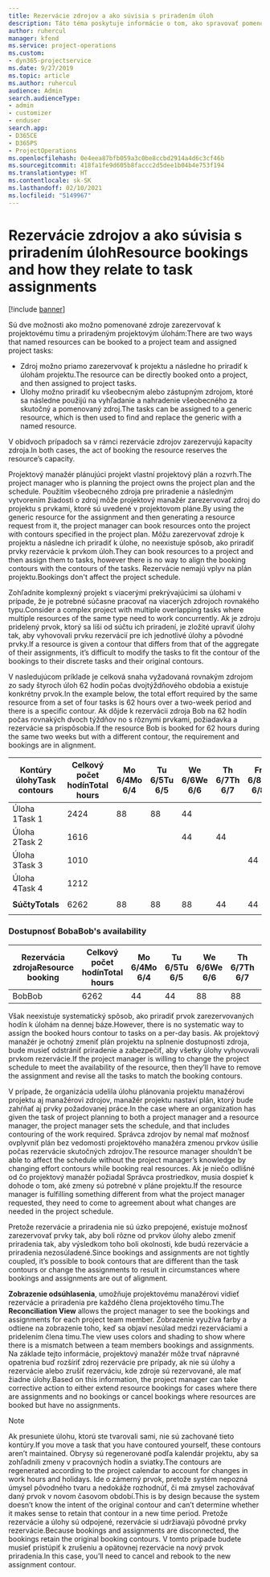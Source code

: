 ```yaml
---
title: Rezervácie zdrojov a ako súvisia s priradením úloh
description: Táto téma poskytuje informácie o tom, ako spravovať pomenované zdroje, rezervácie zdrojov a priradenia úloh a ako navzájom súvisia.
author: ruhercul
manager: kfend
ms.service: project-operations
ms.custom:
- dyn365-projectservice
ms.date: 9/27/2019
ms.topic: article
ms.author: ruhercul
audience: Admin
search.audienceType:
- admin
- customizer
- enduser
search.app:
- D365CE
- D365PS
- ProjectOperations
ms.openlocfilehash: 0e4eea87bfb059a3c0be8ccbd2914a4d6c3cf46b
ms.sourcegitcommit: 418fa1fe9d605b8faccc2d5dee1b04b4e753f194
ms.translationtype: HT
ms.contentlocale: sk-SK
ms.lasthandoff: 02/10/2021
ms.locfileid: "5149967"
---
```

# <a name="resource-bookings-and-how-they-relate-to-task-assignments"></a><span data-ttu-id="bbea7-103">Rezervácie zdrojov a ako súvisia s priradením úloh</span><span class="sxs-lookup"><span data-stu-id="bbea7-103">Resource bookings and how they relate to task assignments</span></span>

[!include [banner](../includes/psa-now-project-operations.md)]

<span data-ttu-id="bbea7-104">Sú dve možnosti ako možno pomenované zdroje zarezervovať k projektovému tímu a priradeným projektovým úlohám:</span><span class="sxs-lookup"><span data-stu-id="bbea7-104">There are two ways that named resources can be booked to a project team and assigned project tasks:</span></span>

- <span data-ttu-id="bbea7-105">Zdroj možno priamo zarezervovať k projektu a následne ho priradiť k úlohám projektu.</span><span class="sxs-lookup"><span data-stu-id="bbea7-105">The resource can be directly booked onto a project, and then assigned to project tasks.</span></span>
- <span data-ttu-id="bbea7-106">Úlohy možno priradiť ku všeobecným alebo zástupným zdrojom, ktoré sa následne použijú na vyhľadanie a nahradenie všeobecného za skutočný a pomenovaný zdroj.</span><span class="sxs-lookup"><span data-stu-id="bbea7-106">The tasks can be assigned to a generic resource, which is then used to find and replace the generic with a named resource.</span></span> 

<span data-ttu-id="bbea7-107">V obidvoch prípadoch sa v rámci rezervácie zdrojov zarezervujú kapacity zdroja.</span><span class="sxs-lookup"><span data-stu-id="bbea7-107">In both cases, the act of booking the resource reserves the resource’s capacity.</span></span>

<span data-ttu-id="bbea7-108">Projektový manažér plánujúci projekt vlastní projektový plán a rozvrh.</span><span class="sxs-lookup"><span data-stu-id="bbea7-108">The project manager who is planning the project owns the project plan and the schedule.</span></span> <span data-ttu-id="bbea7-109">Použitím všeobecného zdroja pre priradenie a následným vytvorením žiadosti o zdroj môže projektový manažér zarezervovať zdroj do projektu s prvkami, ktoré sú uvedené v projektovom pláne.</span><span class="sxs-lookup"><span data-stu-id="bbea7-109">By using the generic resource for the assignment and then generating a resource request from it, the project manager can book resources onto the project with contours specified in the project plan.</span></span> <span data-ttu-id="bbea7-110">Môžu zarezervovať zdroje k projektu a následne ich priradiť k úlohe, no neexistuje spôsob, ako priradiť prvky rezervácie k prvkom úloh.</span><span class="sxs-lookup"><span data-stu-id="bbea7-110">They can book resources to a project and then assign them to tasks, however there is no way to align the booking contours with the contours of the tasks.</span></span> <span data-ttu-id="bbea7-111">Rezervácie nemajú vplyv na plán projektu.</span><span class="sxs-lookup"><span data-stu-id="bbea7-111">Bookings don't affect the project schedule.</span></span>

<span data-ttu-id="bbea7-112">Zohľadnite komplexný projekt s viacerými prekrývajúcimi sa úlohami v prípade, že je potrebné súčasne pracovať na viacerých zdrojoch rovnakého typu.</span><span class="sxs-lookup"><span data-stu-id="bbea7-112">Consider a complex project with multiple overlapping tasks where multiple resources of the same type need to work concurrently.</span></span> <span data-ttu-id="bbea7-113">Ak je zdroju pridelený prvok, ktorý sa líši od súčtu ich priradení, je zložité upraviť úlohy tak, aby vyhovovali prvku rezervácií pre ich jednotlivé úlohy a pôvodné prvky.</span><span class="sxs-lookup"><span data-stu-id="bbea7-113">If a resource is given a contour that differs from that of the aggregate of their assignments, it’s difficult to modify the tasks to fit the contour of the bookings to their discrete tasks and their original contours.</span></span>

<span data-ttu-id="bbea7-114">V nasledujúcom príklade je celková snaha vyžadovaná rovnakým zdrojom zo sady štyroch úloh 62 hodín počas dvojtýždňového obdobia a existuje konkrétny prvok.</span><span class="sxs-lookup"><span data-stu-id="bbea7-114">In the example below, the total effort required by the same resource from a set of four tasks is 62 hours over a two-week period and there is a specific contour.</span></span> <span data-ttu-id="bbea7-115">Ak dôjde k rezervácii zdroja Bob na 62 hodín počas rovnakých dvoch týždňov no s rôznymi prvkami, požiadavka a rezervácie sa prispôsobia.</span><span class="sxs-lookup"><span data-stu-id="bbea7-115">If the resource Bob is booked for 62 hours during the same two weeks but with a different contour, the requirement and bookings are in alignment.</span></span>

| <span data-ttu-id="bbea7-116">**Kontúry úlohy**</span><span class="sxs-lookup"><span data-stu-id="bbea7-116">**Task contours**</span></span>    | <span data-ttu-id="bbea7-117">**Celkový počet hodín**</span><span class="sxs-lookup"><span data-stu-id="bbea7-117">**Total hours**</span></span> | <span data-ttu-id="bbea7-118">Mo 6/4</span><span class="sxs-lookup"><span data-stu-id="bbea7-118">Mo 6/4</span></span> | <span data-ttu-id="bbea7-119">Tu 6/5</span><span class="sxs-lookup"><span data-stu-id="bbea7-119">Tu 6/5</span></span> | <span data-ttu-id="bbea7-120">We 6/6</span><span class="sxs-lookup"><span data-stu-id="bbea7-120">We 6/6</span></span> | <span data-ttu-id="bbea7-121">Th 6/7</span><span class="sxs-lookup"><span data-stu-id="bbea7-121">Th 6/7</span></span> | <span data-ttu-id="bbea7-122">Fr 6/8</span><span class="sxs-lookup"><span data-stu-id="bbea7-122">Fr 6/8</span></span> | <span data-ttu-id="bbea7-123">Sa 6/9</span><span class="sxs-lookup"><span data-stu-id="bbea7-123">Sa 6/9</span></span> | <span data-ttu-id="bbea7-124">Su 6/10</span><span class="sxs-lookup"><span data-stu-id="bbea7-124">Su 6/10</span></span> | <span data-ttu-id="bbea7-125">Mo 6/11</span><span class="sxs-lookup"><span data-stu-id="bbea7-125">Mo 6/11</span></span> | <span data-ttu-id="bbea7-126">Tu 6/12</span><span class="sxs-lookup"><span data-stu-id="bbea7-126">Tu 6/12</span></span> | <span data-ttu-id="bbea7-127">We 6/13</span><span class="sxs-lookup"><span data-stu-id="bbea7-127">We 6/13</span></span> | <span data-ttu-id="bbea7-128">Th 6/14</span><span class="sxs-lookup"><span data-stu-id="bbea7-128">Th 6/14</span></span> | <span data-ttu-id="bbea7-129">Fr 6/15</span><span class="sxs-lookup"><span data-stu-id="bbea7-129">Fr 6/15</span></span> |
|----------------------|-----------------|--------|--------|--------|--------|--------|--------|---------|---------|---------|---------|---------|---------|
| <span data-ttu-id="bbea7-130">Úloha 1</span><span class="sxs-lookup"><span data-stu-id="bbea7-130">Task 1</span></span>               | <span data-ttu-id="bbea7-131">24</span><span class="sxs-lookup"><span data-stu-id="bbea7-131">24</span></span>              | <span data-ttu-id="bbea7-132">8</span><span class="sxs-lookup"><span data-stu-id="bbea7-132">8</span></span>      | <span data-ttu-id="bbea7-133">8</span><span class="sxs-lookup"><span data-stu-id="bbea7-133">8</span></span>      | <span data-ttu-id="bbea7-134">4</span><span class="sxs-lookup"><span data-stu-id="bbea7-134">4</span></span>      |        |        |        |         |         |         | <span data-ttu-id="bbea7-135">4</span><span class="sxs-lookup"><span data-stu-id="bbea7-135">4</span></span>       |         |         |
| <span data-ttu-id="bbea7-136">Úloha 2</span><span class="sxs-lookup"><span data-stu-id="bbea7-136">Task 2</span></span>               | <span data-ttu-id="bbea7-137">16</span><span class="sxs-lookup"><span data-stu-id="bbea7-137">16</span></span>              |        |        | <span data-ttu-id="bbea7-138">4</span><span class="sxs-lookup"><span data-stu-id="bbea7-138">4</span></span>      | <span data-ttu-id="bbea7-139">4</span><span class="sxs-lookup"><span data-stu-id="bbea7-139">4</span></span>      |        |        |         | <span data-ttu-id="bbea7-140">8</span><span class="sxs-lookup"><span data-stu-id="bbea7-140">8</span></span>       |         |         |         |         |
| <span data-ttu-id="bbea7-141">Úloha 3</span><span class="sxs-lookup"><span data-stu-id="bbea7-141">Task 3</span></span>               | <span data-ttu-id="bbea7-142">10</span><span class="sxs-lookup"><span data-stu-id="bbea7-142">10</span></span>              |        |        |        |        | <span data-ttu-id="bbea7-143">4</span><span class="sxs-lookup"><span data-stu-id="bbea7-143">4</span></span>      |        |         |         | <span data-ttu-id="bbea7-144">4</span><span class="sxs-lookup"><span data-stu-id="bbea7-144">4</span></span>       |         | <span data-ttu-id="bbea7-145">2</span><span class="sxs-lookup"><span data-stu-id="bbea7-145">2</span></span>       |         |
| <span data-ttu-id="bbea7-146">Úloha 4</span><span class="sxs-lookup"><span data-stu-id="bbea7-146">Task 4</span></span>               | <span data-ttu-id="bbea7-147">12</span><span class="sxs-lookup"><span data-stu-id="bbea7-147">12</span></span>              |        |        |        |        |        |        |         |         |         | <span data-ttu-id="bbea7-148">4</span><span class="sxs-lookup"><span data-stu-id="bbea7-148">4</span></span>       |         | <span data-ttu-id="bbea7-149">8</span><span class="sxs-lookup"><span data-stu-id="bbea7-149">8</span></span>       |
|                      |                 |        |        |        |        |        |        |         |         |         |         |         |         |
| <span data-ttu-id="bbea7-150">**Súčty**</span><span class="sxs-lookup"><span data-stu-id="bbea7-150">**Totals**</span></span>           | <span data-ttu-id="bbea7-151">62</span><span class="sxs-lookup"><span data-stu-id="bbea7-151">62</span></span>              | <span data-ttu-id="bbea7-152">8</span><span class="sxs-lookup"><span data-stu-id="bbea7-152">8</span></span>      | <span data-ttu-id="bbea7-153">8</span><span class="sxs-lookup"><span data-stu-id="bbea7-153">8</span></span>      | <span data-ttu-id="bbea7-154">8</span><span class="sxs-lookup"><span data-stu-id="bbea7-154">8</span></span>      | <span data-ttu-id="bbea7-155">4</span><span class="sxs-lookup"><span data-stu-id="bbea7-155">4</span></span>      | <span data-ttu-id="bbea7-156">4</span><span class="sxs-lookup"><span data-stu-id="bbea7-156">4</span></span>      |        |         | <span data-ttu-id="bbea7-157">8</span><span class="sxs-lookup"><span data-stu-id="bbea7-157">8</span></span>       | <span data-ttu-id="bbea7-158">4</span><span class="sxs-lookup"><span data-stu-id="bbea7-158">4</span></span>       | <span data-ttu-id="bbea7-159">8</span><span class="sxs-lookup"><span data-stu-id="bbea7-159">8</span></span>       | <span data-ttu-id="bbea7-160">2</span><span class="sxs-lookup"><span data-stu-id="bbea7-160">2</span></span>       | <span data-ttu-id="bbea7-161">8</span><span class="sxs-lookup"><span data-stu-id="bbea7-161">8</span></span>       |
|                      |                 |        |        |        |        |        |        |         |         |         |         |

### <a name="bobs-availability"></a><span data-ttu-id="bbea7-162">Dostupnosť Boba</span><span class="sxs-lookup"><span data-stu-id="bbea7-162">Bob's availability</span></span>
| <span data-ttu-id="bbea7-163">**Rezervácia zdroja**</span><span class="sxs-lookup"><span data-stu-id="bbea7-163">**Resource   booking**</span></span> | <span data-ttu-id="bbea7-164">**Celkový počet hodín**</span><span class="sxs-lookup"><span data-stu-id="bbea7-164">**Total hours**</span></span> | <span data-ttu-id="bbea7-165">Mo 6/4</span><span class="sxs-lookup"><span data-stu-id="bbea7-165">Mo 6/4</span></span> | <span data-ttu-id="bbea7-166">Tu 6/5</span><span class="sxs-lookup"><span data-stu-id="bbea7-166">Tu 6/5</span></span> | <span data-ttu-id="bbea7-167">We 6/6</span><span class="sxs-lookup"><span data-stu-id="bbea7-167">We 6/6</span></span> | <span data-ttu-id="bbea7-168">Th 6/7</span><span class="sxs-lookup"><span data-stu-id="bbea7-168">Th 6/7</span></span> | <span data-ttu-id="bbea7-169">Fr 6/8</span><span class="sxs-lookup"><span data-stu-id="bbea7-169">Fr 6/8</span></span> | <span data-ttu-id="bbea7-170">Sa 6/9</span><span class="sxs-lookup"><span data-stu-id="bbea7-170">Sa 6/9</span></span> | <span data-ttu-id="bbea7-171">Su 6/10</span><span class="sxs-lookup"><span data-stu-id="bbea7-171">Su 6/10</span></span> | <span data-ttu-id="bbea7-172">Mo 6/11</span><span class="sxs-lookup"><span data-stu-id="bbea7-172">Mo 6/11</span></span> | <span data-ttu-id="bbea7-173">Tu 6/12</span><span class="sxs-lookup"><span data-stu-id="bbea7-173">Tu 6/12</span></span> | <span data-ttu-id="bbea7-174">We 6/13</span><span class="sxs-lookup"><span data-stu-id="bbea7-174">We 6/13</span></span> | <span data-ttu-id="bbea7-175">Th 6/14</span><span class="sxs-lookup"><span data-stu-id="bbea7-175">Th 6/14</span></span> | <span data-ttu-id="bbea7-176">Fr 6/15</span><span class="sxs-lookup"><span data-stu-id="bbea7-176">Fr 6/15</span></span> |
|------------------------|-----------------|--------|--------|--------|--------|--------|--------|---------|---------|---------|---------|---------|---------|
| <span data-ttu-id="bbea7-177">Bob</span><span class="sxs-lookup"><span data-stu-id="bbea7-177">Bob</span></span>                    | <span data-ttu-id="bbea7-178">62</span><span class="sxs-lookup"><span data-stu-id="bbea7-178">62</span></span>              | <span data-ttu-id="bbea7-179">4</span><span class="sxs-lookup"><span data-stu-id="bbea7-179">4</span></span>      | <span data-ttu-id="bbea7-180">4</span><span class="sxs-lookup"><span data-stu-id="bbea7-180">4</span></span>      | <span data-ttu-id="bbea7-181">8</span><span class="sxs-lookup"><span data-stu-id="bbea7-181">8</span></span>      | <span data-ttu-id="bbea7-182">8</span><span class="sxs-lookup"><span data-stu-id="bbea7-182">8</span></span>      | <span data-ttu-id="bbea7-183">8</span><span class="sxs-lookup"><span data-stu-id="bbea7-183">8</span></span>      |        |         | <span data-ttu-id="bbea7-184">4</span><span class="sxs-lookup"><span data-stu-id="bbea7-184">4</span></span>       | <span data-ttu-id="bbea7-185">4</span><span class="sxs-lookup"><span data-stu-id="bbea7-185">4</span></span>       | <span data-ttu-id="bbea7-186">8</span><span class="sxs-lookup"><span data-stu-id="bbea7-186">8</span></span>       | <span data-ttu-id="bbea7-187">8</span><span class="sxs-lookup"><span data-stu-id="bbea7-187">8</span></span>       | <span data-ttu-id="bbea7-188">6</span><span class="sxs-lookup"><span data-stu-id="bbea7-188">6</span></span>       |

<span data-ttu-id="bbea7-189">Však neexistuje systematický spôsob, ako priradiť prvok zarezervovaných hodín k úlohám na dennej báze.</span><span class="sxs-lookup"><span data-stu-id="bbea7-189">However, there is no systematic way to assign the booked hours contour to tasks on a per-day basis.</span></span> <span data-ttu-id="bbea7-190">Ak projektový manažér je ochotný zmeniť plán projektu na splnenie dostupnosti zdroja, bude musieť odstrániť priradenie a zabezpečiť, aby všetky úlohy vyhovovali prvkom rezervácie.</span><span class="sxs-lookup"><span data-stu-id="bbea7-190">If the project manager is willing to change the project schedule to meet the availability of the resource, then they’ll have to remove the assignment and revise all the tasks to match the booking contours.</span></span>

<span data-ttu-id="bbea7-191">V prípade, že organizácia udelila úlohu plánovania projektu manažérovi projektu aj manažérovi zdrojov, manažér projektu nastaví plán, ktorý bude zahŕňať aj prvky požadovanej práce.</span><span class="sxs-lookup"><span data-stu-id="bbea7-191">In the case where an organization has given the task of project planning to both a project manager and a resource manager, the project manager sets the schedule, and that includes contouring of the work required.</span></span> <span data-ttu-id="bbea7-192">Správca zdrojov by nemal mať možnosť ovplyvniť plán bez vedomosti projektového manažéra zmenou prvkov úsilie počas rezervácie skutočných zdrojov.</span><span class="sxs-lookup"><span data-stu-id="bbea7-192">The resource manager shouldn’t be able to affect the schedule without the project manager’s knowledge by changing effort contours while booking real resources.</span></span> <span data-ttu-id="bbea7-193">Ak je niečo odlišné od čo projektový manažér požiadal Správca prostriedkov, musia dospieť k dohode o tom, aké zmeny sú potrebné v pláne projektu.</span><span class="sxs-lookup"><span data-stu-id="bbea7-193">If the resource manager is fulfilling something different from what the project manager requested, they need to come to agreement about what changes are needed in the project schedule.</span></span>

<span data-ttu-id="bbea7-194">Pretože rezervácie a priradenia nie sú úzko prepojené, existuje možnosť zarezervovať prvky tak, aby boli rôzne od prvkov úlohy alebo zmeniť priradenia tak, aby výsledkom toho boli okolnosti, kde budú rezervácie a priradenia nezosúladené.</span><span class="sxs-lookup"><span data-stu-id="bbea7-194">Since bookings and assignments are not tightly coupled, it’s possible to book contours that are different than the task contours or change the assignments to result in circumstances where bookings and assignments are out of alignment.</span></span>

<span data-ttu-id="bbea7-195">**Zobrazenie odsúhlasenia**, umožňuje projektovému manažérovi vidieť rezervácie a priradenia pre každého člena projektového tímu.</span><span class="sxs-lookup"><span data-stu-id="bbea7-195">The **Reconciliation View** allows the project manager to see the bookings and assignments for each project team member.</span></span> <span data-ttu-id="bbea7-196">Zobrazenie využíva farby a odtiene na zobrazenie toho, keď sa objaví nesúlad medzi rezerváciami a pridelením člena tímu.</span><span class="sxs-lookup"><span data-stu-id="bbea7-196">The view uses colors and shading to show where there is a mismatch between a team members bookings and assignments.</span></span> <span data-ttu-id="bbea7-197">Na základe tejto informácie, projektový manažér môže trvať nápravné opatrenia buď rozšíriť zdroj rezervácie pre prípady, ak nie sú úlohy a rezervácie alebo zrušiť rezerváciu, kde zdroje sú rezervované, ale mať žiadne úlohy.</span><span class="sxs-lookup"><span data-stu-id="bbea7-197">Based on this information, the project manager can take corrective action to either extend resource bookings for cases where there are assignments and no bookings or cancel bookings where resources are booked but have no assignments.</span></span>

> [!NOTE]
> <span data-ttu-id="bbea7-198">Ak presuniete úlohu, ktorú ste tvarovali sami, nie sú zachované tieto kontúry.</span><span class="sxs-lookup"><span data-stu-id="bbea7-198">If you move a task that you have contoured yourself, these contours aren’t maintained.</span></span> <span data-ttu-id="bbea7-199">Obrysy sú regenerované podľa kalendár projektu, aby sa zohľadnili zmeny v pracovných hodín a sviatky.</span><span class="sxs-lookup"><span data-stu-id="bbea7-199">The contours are regenerated according to the project calendar to account for changes in work hours and holidays.</span></span> <span data-ttu-id="bbea7-200">Ide o zámerný prvok, pretože systém nepozná úmysel pôvodného tvaru a nedokáže rozhodnúť, či má zmysel zachovávať daný prvok v novom časovom období.</span><span class="sxs-lookup"><span data-stu-id="bbea7-200">This is by design because the system doesn’t know the intent of the original contour and can’t determine whether it makes sense to retain that contour in a new time period.</span></span> <span data-ttu-id="bbea7-201">Pretože rezervácie a úlohy sú odpojené, rezervácie si udržiavajú pôvodné prvky rezervácie.</span><span class="sxs-lookup"><span data-stu-id="bbea7-201">Because bookings and assignments are disconnected, the bookings retain the original booking contours.</span></span> <span data-ttu-id="bbea7-202">V tomto prípade budete musieť pristúpiť k zrušeniu a opätovnej rezervácie na nový prvok priradenia.</span><span class="sxs-lookup"><span data-stu-id="bbea7-202">In this case, you’ll need to cancel and rebook to the new assignment contour.</span></span>

